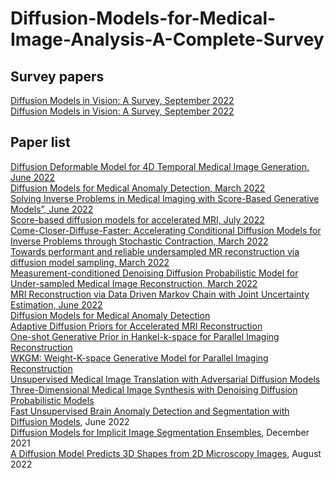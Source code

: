 # Diffusion-Models-for-Medical-Image-Analysis-A-Complete-Survey




## Survey papers
[Diffusion Models in Vision: A Survey, September 2022](https://arxiv.org/pdf/2209.04747.pdf) </br>
[Diffusion Models in Vision: A Survey, September 2022](https://arxiv.org/pdf/2209.04747.pdf) </br>



## Paper list


[Diffusion Deformable Model for 4D Temporal Medical Image Generation, June 2022](https://arxiv.org/abs/2206.13295)</br>
[Diffusion Models for Medical Anomaly Detection, March 2022](https://arxiv.org/pdf/2203.04306v1.pdf)</br>
[Solving Inverse Problems in Medical Imaging with Score-Based Generative Models”, June 2022](https://arxiv.org/abs/2111.08005)</br>
[Score-based diffusion models for accelerated MRI, July 2022](https://arxiv.org/abs/2110.05243)</br>
[Come-Closer-Diffuse-Faster: Accelerating Conditional Diffusion Models for Inverse Problems through Stochastic Contraction, March 2022](https://arxiv.org/abs/2112.05146)</br>
[Towards performant and reliable undersampled MR reconstruction via diffusion model sampling, March 2022](https://arxiv.org/abs/2203.04292)</br>
[Measurement-conditioned Denoising Diffusion Probabilistic Model for Under-sampled Medical Image Reconstruction, March 2022](https://arxiv.org/abs/2203.03623)</br>
[MRI Reconstruction via Data Driven Markov Chain with Joint Uncertainty Estimation, June 2022](https://arxiv.org/abs/2202.01479)</br>
[Diffusion Models for Medical Anomaly Detection](https://arxiv.org/abs/2203.04306)</br>
[Adaptive Diffusion Priors for Accelerated MRI Reconstruction](https://arxiv.org/abs/2207.05876)</br>
[One-shot Generative Prior in Hankel-k-space for Parallel Imaging Reconstruction](https://arxiv.org/abs/2208.07181)</br>
[WKGM: Weight-K-space Generative Model for Parallel Imaging Reconstruction](https://arxiv.org/abs/2205.03883)</br>
[Unsupervised Medical Image Translation with Adversarial Diffusion Models](https://arxiv.org/abs/2207.08208)</br>
[Three-Dimensional Medical Image Synthesis with Denoising Diffusion Probabilistic Models](https://openreview.net/pdf?id=Oz7lKWVh45H)</br>
[Fast Unsupervised Brain Anomaly Detection and Segmentation with Diffusion Models](https://arxiv.org/abs/2206.03461), June 2022</br>
[Diffusion Models for Implicit Image Segmentation Ensembles](https://arxiv.org/abs/2112.03145), December 2021</br>
[A Diffusion Model Predicts 3D Shapes from 2D Microscopy Images](https://arxiv.org/abs/2208.14125), August 2022</br>
